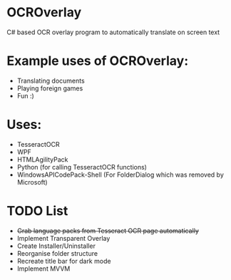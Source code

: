 # OCROverlay
C# based OCR overlay program to automatically translate on screen text

# Example uses of OCROverlay:
- Translating documents
- Playing foreign games
- Fun :)

# Uses:
- TesseractOCR 
- WPF
- HTMLAgilityPack
- Python (for calling TesseractOCR functions)
- WindowsAPICodePack-Shell (For FolderDialog which was removed by Microsoft)

# TODO List
- ~~Grab language packs from Tesseract OCR page automatically~~
- Implement Transparent Overlay
- Create Installer/Uninstaller
- Reorganise folder structure
- Recreate title bar for dark mode
- Implement MVVM 
